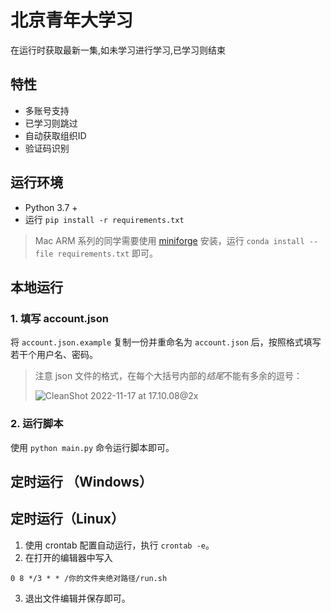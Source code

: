 # 北京青年大学习

在运行时获取最新一集,如未学习进行学习,已学习则结束

## 特性

- 多账号支持
- 已学习则跳过
- 自动获取组织ID
- 验证码识别

## 运行环境

- Python 3.7 +
- 运行 `pip install -r requirements.txt`

> Mac ARM 系列的同学需要使用 [miniforge](https://github.com/conda-forge/miniforge) 安装，运行 `conda install --file requirements.txt` 即可。

## 本地运行

### 1. 填写 account.json

将 `account.json.example` 复制一份并重命名为 `account.json` 后，按照格式填写若干个用户名、密码。

> 注意 json 文件的格式，在每个大括号内部的*结尾*不能有多余的逗号：
>
> ![CleanShot 2022-11-17 at 17.10.08@2x](https://tva1.sinaimg.cn/large/008vxvgGly1h888phmxd8j30ca05iwek.jpg)

### 2. 运行脚本

使用 `python main.py` 命令运行脚本即可。

## 定时运行 （Windows）



## 定时运行（Linux）

1. 使用 crontab 配置自动运行，执行 `crontab -e`。
2. 在打开的编辑器中写入
  ```
  0 8 */3 * * /你的文件夹绝对路径/run.sh
  ```
3. 退出文件编辑并保存即可。
